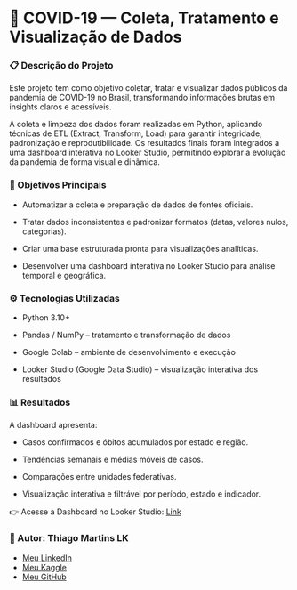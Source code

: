 # 🦠 COVID-19 — Coleta, Tratamento e Visualização de Dados

### 📋 Descrição do Projeto

Este projeto tem como objetivo coletar, tratar e visualizar dados públicos da pandemia de COVID-19 no Brasil, transformando informações brutas em insights claros e acessíveis.

A coleta e limpeza dos dados foram realizadas em Python, aplicando técnicas de ETL (Extract, Transform, Load) para garantir integridade, padronização e reprodutibilidade.
Os resultados finais foram integrados a uma dashboard interativa no Looker Studio, permitindo explorar a evolução da pandemia de forma visual e dinâmica.

### 🎯 Objetivos Principais

- Automatizar a coleta e preparação de dados de fontes oficiais.

- Tratar dados inconsistentes e padronizar formatos (datas, valores nulos, categorias).

- Criar uma base estruturada pronta para visualizações analíticas.

- Desenvolver uma dashboard interativa no Looker Studio para análise temporal e geográfica.

### ⚙️ Tecnologias Utilizadas

- Python 3.10+

- Pandas / NumPy – tratamento e transformação de dados

- Google Colab – ambiente de desenvolvimento e execução

- Looker Studio (Google Data Studio) – visualização interativa dos resultados

### 📊 Resultados

A dashboard apresenta:

- Casos confirmados e óbitos acumulados por estado e região.

- Tendências semanais e médias móveis de casos.

- Comparações entre unidades federativas.

- Visualização interativa e filtrável por período, estado e indicador.

👉 Acesse a Dashboard no Looker Studio: <a href="https://lookerstudio.google.com/reporting/1dcda4b4-2a8a-4f1f-936e-9a3b06dc82d2" target="_blank">Link</a>

### 💼 Autor: Thiago Martins LK
- <a href="https://www.linkedin.com/in/thiagomartinslk" target="_blank">Meu LinkedIn</a>
- <a href="https://www.kaggle.com/thiagomartinslk" target="_blank">Meu Kaggle</a>
- <a href="https://github.com/ThiagoMSLK" target="_blank">Meu GitHub</a>
